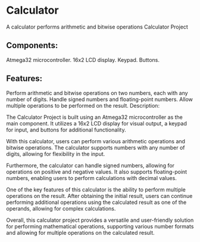 # Calculator
A calculator performs arithmetic and bitwise operations
Calculator Project

## Components:

Atmega32 microcontroller.
16x2 LCD display.
Keypad.
Buttons.

## Features:

Perform arithmetic and bitwise operations on two numbers, each with any number of digits.
Handle signed numbers and floating-point numbers.
Allow multiple operations to be performed on the result.
Description:

The Calculator Project is built using an Atmega32 microcontroller as the main component. It utilizes a 16x2 LCD display for visual output, a keypad for input, and buttons for additional functionality.

With this calculator, users can perform various arithmetic operations and bitwise operations. The calculator supports numbers with any number of digits, allowing for flexibility in the input.

Furthermore, the calculator can handle signed numbers, allowing for operations on positive and negative values. It also supports floating-point numbers, enabling users to perform calculations with decimal values.

One of the key features of this calculator is the ability to perform multiple operations on the result. After obtaining the initial result, users can continue performing additional operations using the calculated result as one of the operands, allowing for complex calculations.

Overall, this calculator project provides a versatile and user-friendly solution for performing mathematical operations, supporting various number formats and allowing for multiple operations on the calculated result.
